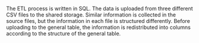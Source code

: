 The ETL process is written in SQL. 
The data is uploaded from three different CSV files to the shared storage. 
Similar information is collected in the source files, but the information in each file is structured differently. 
Before uploading to the general table, the information is redistributed into columns according to the structure of the general table.
